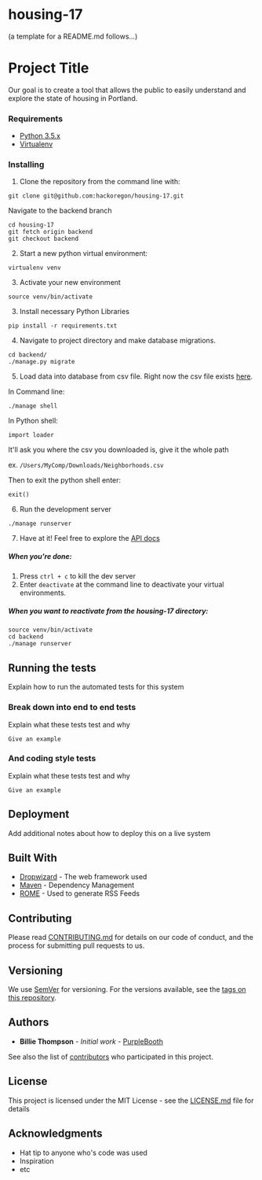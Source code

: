 # housing-17 
(a template for a README.md follows...)

# Project Title

Our goal is to create a tool that allows the public to easily understand and explore the state of housing in Portland.

### Requirements

* [Python 3.5.x](https://www.python.org/downloads/)
* [Virtualenv](https://virtualenv.pypa.io/en/stable/installation/)

### Installing

1. Clone the repository from the command line with:

```
git clone git@github.com:hackoregon/housing-17.git

```

Navigate to the backend branch

```
cd housing-17
git fetch origin backend
git checkout backend
```

2. Start a new python virtual environment:

```
virtualenv venv
```

3. Activate your new environment

```
source venv/bin/activate
```

3. Install necessary Python Libraries

```pip install -r requirements.txt```

4. Navigate to project directory and make database migrations.

```
cd backend/
./manage.py migrate
```

5. Load data into database from csv file. Right now the csv file exists [here](https://drive.google.com/file/d/0B0810KzsNR3mUDkzdERQNmc3U00/view?usp=sharing).

In Command line:

```./manage shell```

In Python shell:

```import loader```

It'll ask you where the csv you downloaded is, give it the whole path

ex. ```/Users/MyComp/Downloads/Neighborhoods.csv```

Then to exit the python shell enter:

```
exit()
```

6. Run the development server

```
./manage runserver
```

7. Have at it! Feel free to explore the [API docs](https://github.com/hackoregon/housing-17/tree/backend/docs/API.md)


##### When you're done:
 1. Press ```ctrl + c``` to kill the dev server
 2. Enter ```deactivate``` at the command line to deactivate your virtual environments.
##### When you want to reactivate from the housing-17 directory:
```
source venv/bin/activate
cd backend
./manage runserver
```

## Running the tests

Explain how to run the automated tests for this system

### Break down into end to end tests

Explain what these tests test and why

```
Give an example
```

### And coding style tests

Explain what these tests test and why

```
Give an example
```

## Deployment

Add additional notes about how to deploy this on a live system

## Built With

* [Dropwizard](http://www.dropwizard.io/1.0.2/docs/) - The web framework used
* [Maven](https://maven.apache.org/) - Dependency Management
* [ROME](https://rometools.github.io/rome/) - Used to generate RSS Feeds

## Contributing

Please read [CONTRIBUTING.md](https://gist.github.com/PurpleBooth/b24679402957c63ec426) for details on our code of conduct, and the process for submitting pull requests to us.

## Versioning

We use [SemVer](http://semver.org/) for versioning. For the versions available, see the [tags on this repository](https://github.com/your/project/tags). 

## Authors

* **Billie Thompson** - *Initial work* - [PurpleBooth](https://github.com/PurpleBooth)

See also the list of [contributors](https://github.com/your/project/contributors) who participated in this project.

## License

This project is licensed under the MIT License - see the [LICENSE.md](LICENSE.md) file for details

## Acknowledgments

* Hat tip to anyone who's code was used
* Inspiration
* etc
